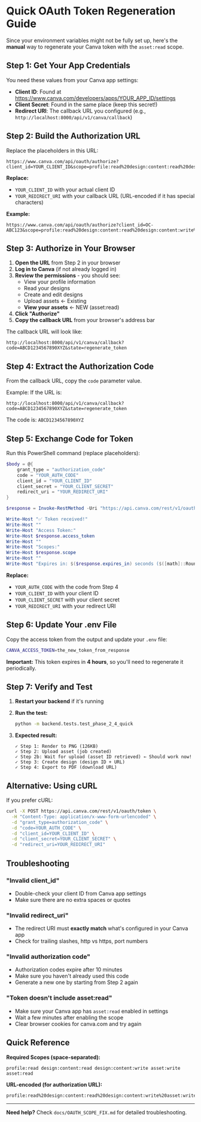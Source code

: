 # Quick OAuth Token Regeneration Guide

Since your environment variables might not be fully set up, here's the **manual** way to regenerate your Canva token with the `asset:read` scope.

## Step 1: Get Your App Credentials

You need these values from your Canva app settings:
- **Client ID**: Found at https://www.canva.com/developers/apps/YOUR_APP_ID/settings
- **Client Secret**: Found in the same place (keep this secret!)
- **Redirect URI**: The callback URL you configured (e.g., `http://localhost:8000/api/v1/canva/callback`)

## Step 2: Build the Authorization URL

Replace the placeholders in this URL:

```
https://www.canva.com/api/oauth/authorize?client_id=YOUR_CLIENT_ID&scope=profile:read%20design:content:read%20design:content:write%20asset:write%20asset:read&response_type=code&redirect_uri=YOUR_REDIRECT_URI&state=regenerate_token
```

**Replace:**
- `YOUR_CLIENT_ID` with your actual client ID
- `YOUR_REDIRECT_URI` with your callback URL (URL-encoded if it has special characters)

**Example:**
```
https://www.canva.com/api/oauth/authorize?client_id=OC-ABC123&scope=profile:read%20design:content:read%20design:content:write%20asset:write%20asset:read&response_type=code&redirect_uri=http://localhost:8000/api/v1/canva/callback&state=regenerate_token
```

## Step 3: Authorize in Your Browser

1. **Open the URL** from Step 2 in your browser
2. **Log in to Canva** (if not already logged in)
3. **Review the permissions** - you should see:
   - View your profile information
   - Read your designs
   - Create and edit designs
   - Upload assets ← Existing
   - **View your assets** ← NEW (asset:read)
4. **Click "Authorize"**
5. **Copy the callback URL** from your browser's address bar

The callback URL will look like:
```
http://localhost:8000/api/v1/canva/callback?code=ABCD1234567890XYZ&state=regenerate_token
```

## Step 4: Extract the Authorization Code

From the callback URL, copy the `code` parameter value.

Example: If the URL is:
```
http://localhost:8000/api/v1/canva/callback?code=ABCD1234567890XYZ&state=regenerate_token
```

The code is: `ABCD1234567890XYZ`

## Step 5: Exchange Code for Token

Run this PowerShell command (replace placeholders):

```powershell
$body = @{
    grant_type = "authorization_code"
    code = "YOUR_AUTH_CODE"
    client_id = "YOUR_CLIENT_ID"
    client_secret = "YOUR_CLIENT_SECRET"
    redirect_uri = "YOUR_REDIRECT_URI"
}

$response = Invoke-RestMethod -Uri "https://api.canva.com/rest/v1/oauth/token" -Method Post -Body $body -ContentType "application/x-www-form-urlencoded"

Write-Host "✅ Token received!"
Write-Host ""
Write-Host "Access Token:"
Write-Host $response.access_token
Write-Host ""
Write-Host "Scopes:"
Write-Host $response.scope
Write-Host ""
Write-Host "Expires in: $($response.expires_in) seconds ($([math]::Round($response.expires_in / 3600, 1)) hours)"
```

**Replace:**
- `YOUR_AUTH_CODE` with the code from Step 4
- `YOUR_CLIENT_ID` with your client ID
- `YOUR_CLIENT_SECRET` with your client secret
- `YOUR_REDIRECT_URI` with your redirect URI

## Step 6: Update Your .env File

Copy the access token from the output and update your `.env` file:

```bash
CANVA_ACCESS_TOKEN=the_new_token_from_response
```

**Important:** This token expires in **4 hours**, so you'll need to regenerate it periodically.

## Step 7: Verify and Test

1. **Restart your backend** if it's running
2. **Run the test:**
   ```bash
   python -m backend.tests.test_phase_2_4_quick
   ```

3. **Expected result:**
   ```
   ✓ Step 1: Render to PNG (126KB)
   ✓ Step 2: Upload asset (job created)
   ✓ Step 2b: Wait for upload (asset ID retrieved) ← Should work now!
   ✓ Step 3: Create design (design ID + URL)
   ✓ Step 4: Export to PDF (download URL)
   ```

## Alternative: Using cURL

If you prefer cURL:

```bash
curl -X POST https://api.canva.com/rest/v1/oauth/token \
  -H "Content-Type: application/x-www-form-urlencoded" \
  -d "grant_type=authorization_code" \
  -d "code=YOUR_AUTH_CODE" \
  -d "client_id=YOUR_CLIENT_ID" \
  -d "client_secret=YOUR_CLIENT_SECRET" \
  -d "redirect_uri=YOUR_REDIRECT_URI"
```

## Troubleshooting

### "Invalid client_id"
- Double-check your client ID from Canva app settings
- Make sure there are no extra spaces or quotes

### "Invalid redirect_uri"
- The redirect URI must **exactly match** what's configured in your Canva app
- Check for trailing slashes, http vs https, port numbers

### "Invalid authorization code"
- Authorization codes expire after 10 minutes
- Make sure you haven't already used this code
- Generate a new one by starting from Step 2 again

### "Token doesn't include asset:read"
- Make sure your Canva app has `asset:read` enabled in settings
- Wait a few minutes after enabling the scope
- Clear browser cookies for canva.com and try again

## Quick Reference

**Required Scopes (space-separated):**
```
profile:read design:content:read design:content:write asset:write asset:read
```

**URL-encoded (for authorization URL):**
```
profile:read%20design:content:read%20design:content:write%20asset:write%20asset:read
```

---

**Need help?** Check `docs/OAUTH_SCOPE_FIX.md` for detailed troubleshooting.
